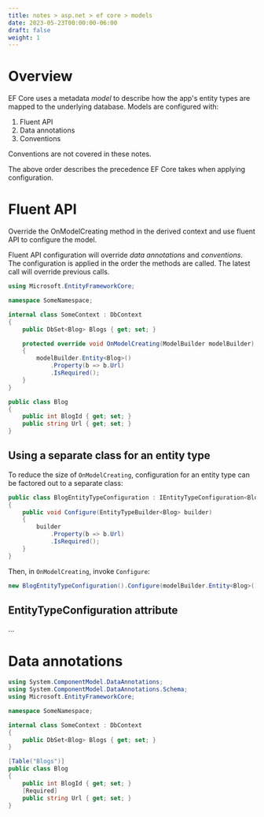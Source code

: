 ```yaml
---
title: notes > asp.net > ef core > models
date: 2023-05-23T00:00:00-06:00
draft: false
weight: 1
---
```


# Overview
EF Core uses a metadata *model* to describe how the app's entity types are mapped to the underlying database.  Models are configured with:
1. Fluent API
2. Data annotations
3. Conventions

Conventions are not covered in these notes.

The above order describes the precedence EF Core takes when applying configuration.

# Fluent API
Override the OnModelCreating method in the derived context and use fluent API to configure the model.  

Fluent API configuration will override *data annotations* and *conventions*.  The configuration is applied in the order the methods are called.  The latest call will override previous calls.
```cs
using Microsoft.EntityFrameworkCore;

namespace SomeNamespace;

internal class SomeContext : DbContext
{
    public DbSet<Blog> Blogs { get; set; }

    protected override void OnModelCreating(ModelBuilder modelBuilder)
    {
        modelBuilder.Entity<Blog>()
            .Property(b => b.Url)
            .IsRequired();
    }
}

public class Blog 
{
    public int BlogId { get; set; }
    public string Url { get; set; }
}
```

## Using a separate class for an entity type
To reduce the size of `OnModelCreating`, configuration for an entity type can be factored out to a separate class:
```cs
public class BlogEntityTypeConfiguration : IEntityTypeConfiguration<Blog>
{
    public void Configure(EntityTypeBuilder<Blog> builder)
    {
        builder
            .Property(b => b.Url)
            .IsRequired();
    }
}
```

Then, in `OnModelCreating`, invoke `Configure`:
```cs
new BlogEntityTypeConfiguration().Configure(modelBuilder.Entity<Blog>());
```
## EntityTypeConfiguration attribute
...

# Data annotations
```cs
using System.ComponentModel.DataAnnotations;
using System.ComponentModel.DataAnnotations.Schema;
using Microsoft.EntityFrameworkCore;

namespace SomeNamespace;

internal class SomeContext : DbContext
{
    public DbSet<Blog> Blogs { get; set; }
}

[Table("Blogs")]
public class Blog 
{
    public int BlogId { get; set; }
    [Required]
    public string Url { get; set; }
}
